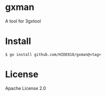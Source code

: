# gxman
A tool for 3gxtool

# Install

```
$ go install github.com/HIDE810/gxman@<tag>
```

# License
Apache License 2.0
